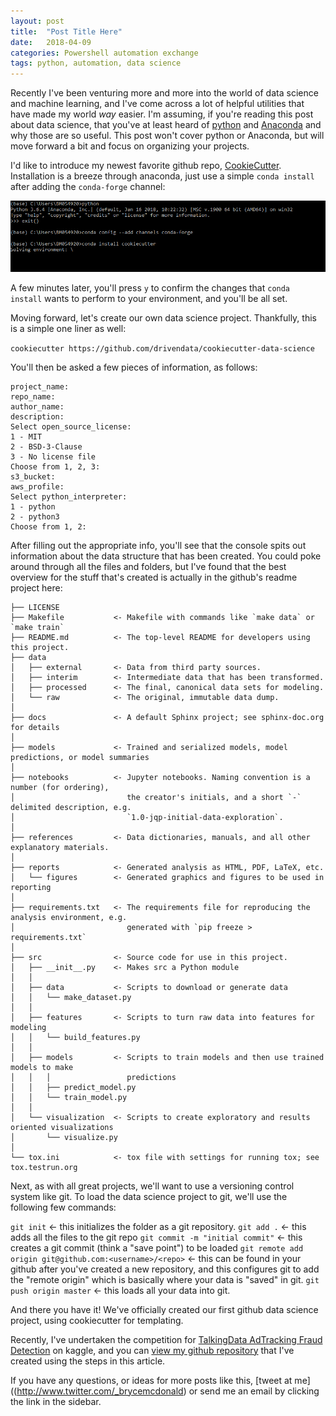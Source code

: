 ```yaml
---
layout: post
title:  "Post Title Here"
date:   2018-04-09
categories: Powershell automation exchange
tags: python, automation, data science
---
```


Recently I've been venturing more and more into the world of data science and machine learning, and I've come across a lot of helpful utilities that have made my world *way* easier.  I'm assuming, if you're reading this post about data science, that you've at least heard of [python](https://www.python.org/about/) and [Anaconda](https://www.anaconda.com/what-is-anaconda/) and why those are so useful.  This post won't cover python or Anaconda, but will move forward a bit and focus on organizing your projects.

I'd like to introduce my newest favorite github repo, [CookieCutter](https://github.com/drivendata/cookiecutter-data-science).  Installation is a breeze through anaconda, just use a simple `conda install` after adding the `conda-forge` channel:

![CookieCutter Installation Screenshot](/images/cookiecutter/install.png)

A few minutes later, you'll press `y` to confirm the changes that `conda install` wants to perform to your environment, and you'll be all set.

Moving forward, let's create our own data science project.  Thankfully, this is a simple one liner as well:

`cookiecutter https://github.com/drivendata/cookiecutter-data-science`

You'll then be asked a few pieces of information, as follows:

```
project_name:
repo_name:
author_name:
description:
Select open_source_license:
1 - MIT
2 - BSD-3-Clause
3 - No license file
Choose from 1, 2, 3:
s3_bucket:
aws_profile:
Select python_interpreter:
1 - python
2 - python3
Choose from 1, 2:
```

After filling out the appropriate info, you'll see that the console spits out information about the data structure that has been created.  You could poke around through all the files and folders, but I've found that the best overview for the stuff that's created is actually in the github's readme project here:

```
├── LICENSE
├── Makefile           <- Makefile with commands like `make data` or `make train`
├── README.md          <- The top-level README for developers using this project.
├── data
│   ├── external       <- Data from third party sources.
│   ├── interim        <- Intermediate data that has been transformed.
│   ├── processed      <- The final, canonical data sets for modeling.
│   └── raw            <- The original, immutable data dump.
│
├── docs               <- A default Sphinx project; see sphinx-doc.org for details
│
├── models             <- Trained and serialized models, model predictions, or model summaries
│
├── notebooks          <- Jupyter notebooks. Naming convention is a number (for ordering),
│                         the creator's initials, and a short `-` delimited description, e.g.
│                         `1.0-jqp-initial-data-exploration`.
│
├── references         <- Data dictionaries, manuals, and all other explanatory materials.
│
├── reports            <- Generated analysis as HTML, PDF, LaTeX, etc.
│   └── figures        <- Generated graphics and figures to be used in reporting
│
├── requirements.txt   <- The requirements file for reproducing the analysis environment, e.g.
│                         generated with `pip freeze > requirements.txt`
│
├── src                <- Source code for use in this project.
│   ├── __init__.py    <- Makes src a Python module
│   │
│   ├── data           <- Scripts to download or generate data
│   │   └── make_dataset.py
│   │
│   ├── features       <- Scripts to turn raw data into features for modeling
│   │   └── build_features.py
│   │
│   ├── models         <- Scripts to train models and then use trained models to make
│   │   │                 predictions
│   │   ├── predict_model.py
│   │   └── train_model.py
│   │
│   └── visualization  <- Scripts to create exploratory and results oriented visualizations
│       └── visualize.py
│
└── tox.ini            <- tox file with settings for running tox; see tox.testrun.org
```

Next, as with all great projects, we'll want to use a versioning control system like git.  To load the data science project to git, we'll use the following few commands:

`git init` <- this initializes the folder as a git repository.
`git add .` <- this adds all the files to the git repo
`git commit -m "initial commit"` <- this creates a git commit (think a "save point") to be loaded
`git remote add origin git@github.com:<username>/<repo>` <- this can be found in your github after you've created a new repository, and this configures git to add the "remote origin" which is basically where your data is "saved" in git.
`git push origin master` <- this loads all your data into git.

And there you have it!  We've officially created our first github data science project, using cookiecutter for templating.

Recently, I've undertaken the competition for [TalkingData AdTracking Fraud Detection](https://www.kaggle.com/c/talkingdata-adtracking-fraud-detection) on kaggle, and you can [view my github repository](https://github.com/mcdonaldbm/TalkingData-FraudDetection) that I've created using the steps in this article.

If you have any questions, or ideas for more posts like this, [tweet at me]((http://www.twitter.com/_brycemcdonald) or send me an email by clicking the link in the sidebar.